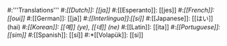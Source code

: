#:'''Translations'''
#:*[[Dutch]]: [[ja]]
#:*[[Esperanto]]: [[jes]]
#:*[[French]]: [[oui]]
#:*[[German]]: [[ja]]
#:*[[Interlingua]]:[[si]]
#:*[[Japanese]]: [[はい]] (hai)
#:*[[Korean]]: [[예]] (ye), [[네]] (ne)
#:*[[Latin]]: [[ita]]
#:*[[Portuguese]]: [[sim]]
#:*[[Spanish]]: [[sí]]
#:*[[Volapük]]: [[si]]